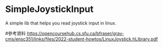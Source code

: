 # SimpleJoystickInput
A simple lib that helps you read joystick input in linux.

#參考資料
https://opencoursehub.cs.sfu.ca/bfraser/grav-cms/ensc351/links/files/2022-student-howtos/LinuxJoystick.hLibrary.pdf
